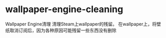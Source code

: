 # wallpaper-engine-cleaning
Wallpaper Engine清理
清理Steam上wallpaper的残留。 
在wallpaper上，将壁纸取消订阅后，因为各种原因可能残留一些东西没有删除
